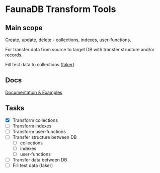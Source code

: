 # FaunaDB Transform Tools

## Main scope

Create, update, delete - collections, indexes, user-functions.

For transfer data from source to target DB with transfer structure and/or records.

Fill test data to collections ([faker](https://www.npmjs.com/package/faker)).

## Docs

[Documentation & Examples](https://faunadb-transform.now.sh)

## Tasks

- [x] Transform collections
- [ ] Transform indexes
- [ ] Transform user-functions
- [ ] Transfer structure between DB
  - [ ] collections
  - [ ] indexes
  - [ ] user-functions
- [ ] Transfer data between DB
- [ ] Fill test data (faker)
